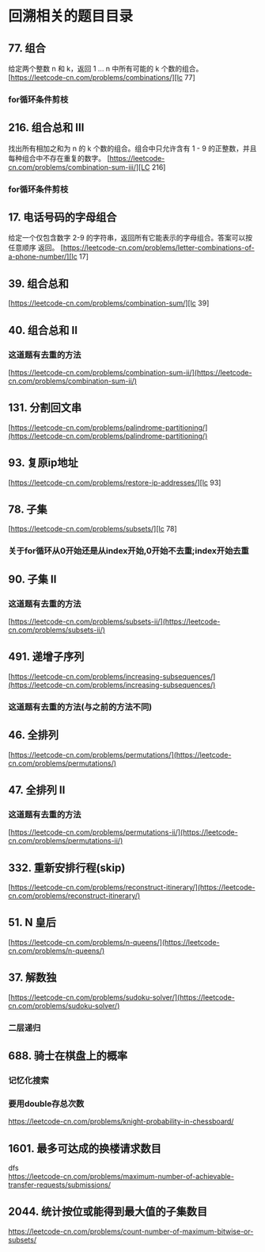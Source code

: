 # 回溯相关的题目目录

## 77. 组合

给定两个整数 n 和 k，返回 1 ... n 中所有可能的 k 个数的组合。  
[https://leetcode-cn.com/problems/combinations/][lc 77]

### for循环条件剪枝

[lc 77]: https://leetcode-cn.com/problems/combinations/

## 216. 组合总和 III

找出所有相加之和为 n 的 k 个数的组合。组合中只允许含有 1 - 9 的正整数，并且每种组合中不存在重复的数字。
[https://leetcode-cn.com/problems/combination-sum-iii/][LC 216]

[LC 216]: https://leetcode-cn.com/problems/combination-sum-iii/

### for循环条件剪枝

## 17. 电话号码的字母组合

给定一个仅包含数字 2-9 的字符串，返回所有它能表示的字母组合。答案可以按 任意顺序 返回。
[https://leetcode-cn.com/problems/letter-combinations-of-a-phone-number/][lc 17]

[lc 17]: https://leetcode-cn.com/problems/letter-combinations-of-a-phone-number/

## 39. 组合总和

[https://leetcode-cn.com/problems/combination-sum/][lc 39]

[lc 39]: https://leetcode-cn.com/problems/combination-sum/

## 40. 组合总和 II

### 这道题有去重的方法

[https://leetcode-cn.com/problems/combination-sum-ii/](https://leetcode-cn.com/problems/combination-sum-ii/)

## 131. 分割回文串

[https://leetcode-cn.com/problems/palindrome-partitioning/](https://leetcode-cn.com/problems/palindrome-partitioning/)

## 93. 复原ip地址

[https://leetcode-cn.com/problems/restore-ip-addresses/][lc 93]

[lc 93]: https://leetcode-cn.com/problems/restore-ip-addresses/

## 78. 子集

[https://leetcode-cn.com/problems/subsets/][lc 78]

### 关于for循环从0开始还是从index开始,0开始不去重;index开始去重

[lc 78]: https://leetcode-cn.com/problems/subsets/

## 90. 子集 II

### 这道题有去重的方法

[https://leetcode-cn.com/problems/subsets-ii/](https://leetcode-cn.com/problems/subsets-ii/)

## 491. 递增子序列

[https://leetcode-cn.com/problems/increasing-subsequences/](https://leetcode-cn.com/problems/increasing-subsequences/)

### 这道题有去重的方法(与之前的方法不同)

## 46. 全排列

[https://leetcode-cn.com/problems/permutations/](https://leetcode-cn.com/problems/permutations/)

## 47. 全排列 II

### 这道题有去重的方法

[https://leetcode-cn.com/problems/permutations-ii/](https://leetcode-cn.com/problems/permutations-ii/)

## 332. 重新安排行程(skip)

[https://leetcode-cn.com/problems/reconstruct-itinerary/](https://leetcode-cn.com/problems/reconstruct-itinerary/)

## 51. N 皇后

[https://leetcode-cn.com/problems/n-queens/](https://leetcode-cn.com/problems/n-queens/)

## 37. 解数独

[https://leetcode-cn.com/problems/sudoku-solver/](https://leetcode-cn.com/problems/sudoku-solver/)

### 二层递归

## 688. 骑士在棋盘上的概率

### 记忆化搜索

### 要用double存总次数

https://leetcode-cn.com/problems/knight-probability-in-chessboard/

## 1601. 最多可达成的换楼请求数目

dfs  
https://leetcode-cn.com/problems/maximum-number-of-achievable-transfer-requests/submissions/

## 2044. 统计按位或能得到最大值的子集数目

https://leetcode-cn.com/problems/count-number-of-maximum-bitwise-or-subsets/